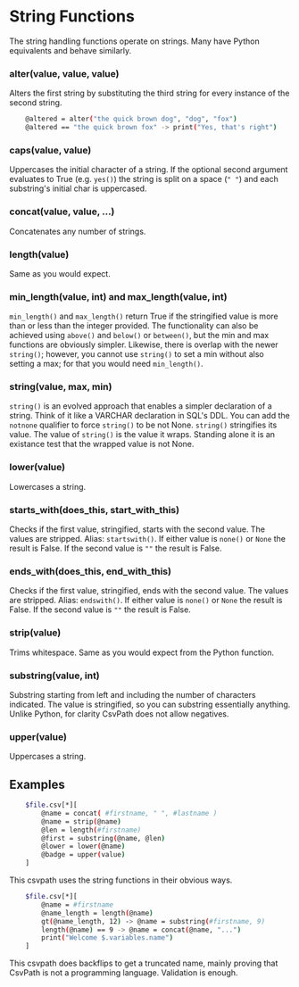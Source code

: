 
# String Functions

The string handling functions operate on strings. Many have Python equivalents and behave similarly.

### alter(value, value, value)

Alters the first string by substituting the third string for every instance of the second string.

```bash
    @altered = alter("the quick brown dog", "dog", "fox")
    @altered == "the quick brown fox" -> print("Yes, that's right")
```

### caps(value, value)

Uppercases the initial character of a string. If the optional second argument evaluates to True (e.g. `yes()`) the string is split on a space (`" "`) and each substring's initial char is uppercased.

### concat(value, value, ...)

Concatenates any number of strings.

### length(value)

Same as you would expect.

### min_length(value, int) and max_length(value, int)

`min_length()` and `max_length()` return True if the stringified value is more than or less than the integer provided. The functionality can also be achieved using `above()` and `below()` or `between()`, but the min and max functions are obviously simpler. Likewise, there is overlap with the newer `string()`; however, you cannot use `string()` to set a min without also setting a max; for that you would need `min_length()`.

### string(value, max, min)

`string()` is an evolved approach that enables a simpler declaration of a string. Think of it like a VARCHAR declaration in SQL's DDL. You can add the `notnone` qualifier to force `string()` to be not None. `string()` stringifies its value. The value of `string()` is the value it wraps. Standing alone it is an existance test that the wrapped value is not None.

### lower(value)

Lowercases a string.

### starts_with(does_this, start_with_this)

Checks if the first value, stringified, starts with the second value. The values are stripped. Alias: `startswith()`. If either value is `none()` or `None` the result is False. If the second value is `""` the result is False.

### ends_with(does_this, end_with_this)

Checks if the first value, stringified, ends with the second value. The values are stripped. Alias: `endswith()`.  If either value is `none()` or `None` the result is False. If the second value is `""` the result is False.


### strip(value)

Trims whitespace. Same as you would expect from the Python function.

### substring(value, int)

Substring starting from left and including the number of characters indicated. The value is stringified, so you can substring essentially anything. Unlike Python, for clarity CsvPath does not allow negatives.

### upper(value)

Uppercases a string.

## Examples

```bash
    $file.csv[*][
        @name = concat( #firstname, " ", #lastname )
        @name = strip(@name)
        @len = length(#firstname)
        @first = substring(@name, @len)
        @lower = lower(@name)
        @badge = upper(value)
    ]
```

This csvpath uses the string functions in their obvious ways.

```bash
    $file.csv[*][
        @name = #firstname
        @name_length = length(@name)
        gt(@name_length, 12) -> @name = substring(#firstname, 9)
        length(@name) == 9 -> @name = concat(@name, "...")
        print("Welcome $.variables.name")
    ]
```

This csvpath does backflips to get a truncated name, mainly proving that CsvPath is not a programming language. Validation is enough.


